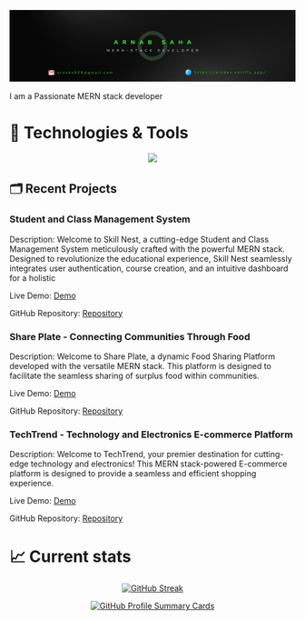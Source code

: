 ![LinkedIn Banner](./images/github-banner.png "GitHub Banner")


<p>I am a Passionate MERN stack developer</P>

# 🔧 Technologies & Tools

<p align="center">
  <a href="https://skillicons.dev">
    <img src="https://skillicons.dev/icons?i=react,express,firebase,js,mongodb,netlify,nodejs,tailwind,bootstrap,vite" />
  </a>
</p>

## 🗂️ Recent Projects

### Student and Class Management System
Description:
Welcome to Skill Nest, a cutting-edge Student and Class Management System meticulously crafted with the powerful MERN stack. Designed to revolutionize the educational experience, Skill Nest seamlessly integrates user authentication, course creation, and an intuitive dashboard for a holistic

Live Demo: [Demo](skill-nest.netlify.app/)

GitHub Repository: [Repository](https://github.com/ArnabTo/skill-nest-client)

### Share Plate - Connecting Communities Through Food
Description: Welcome to Share Plate, a dynamic Food Sharing Platform developed with the versatile MERN stack. This platform is designed to facilitate the seamless sharing of surplus food within communities.

Live Demo: [Demo](arsdev-food-share.netlify.app/)

GitHub Repository: [Repository](https://github.com/ArnabTo/share-plate-client)

### TechTrend - Technology and Electronics E-commerce Platform
Description: Welcome to TechTrend, your premier destination for cutting-edge technology and electronics! This MERN stack-powered E-commerce platform is designed to provide a seamless and efficient shopping experience.

Live Demo: [Demo](arsdev-techtrend.netlify.app/)

GitHub Repository: [Repository](https://github.com/ArnabTo/brand-shop-client)


# 📈 Current stats

<p align="center"><a href="https://git.io/streak-stats"><img src="https://streak-stats.demolab.com?user=ArnabTo&theme=soft-green&hide_border=true&border_radius=6&card_width=500" alt="GitHub Streak" /></a></p>


<p align="center"><a href="https://github-profile-summary-cards.vercel.app/api/cards/profile-details?username=ArnabTo&theme=dark">
    <img src="https://github-profile-summary-cards.vercel.app/api/cards/profile-details?username=ArnabTo&theme=dark" alt="GitHub Profile Summary Cards"></a></p>

